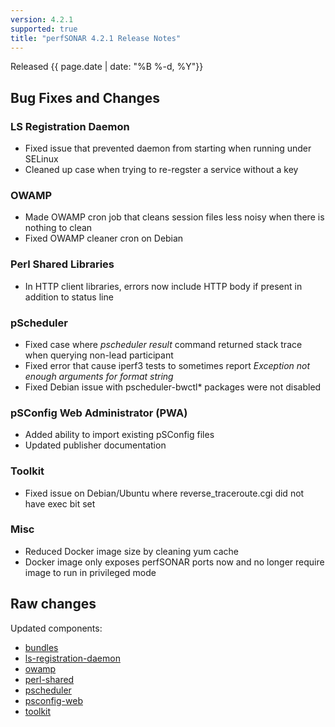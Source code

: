 ```yaml
---
version: 4.2.1
supported: true
title: "perfSONAR 4.2.1 Release Notes"
---
```


Released {{ page.date | date: "%B %-d, %Y"}}


Bug Fixes and Changes
---------------------

### LS Registration Daemon

-   Fixed issue that prevented daemon from starting when running under
    SELinux
-   Cleaned up case when trying to re-regster a service without a key

### OWAMP

-   Made OWAMP cron job that cleans session files less noisy when there
    is nothing to clean
-   Fixed OWAMP cleaner cron on Debian

### Perl Shared Libraries

-   In HTTP client libraries, errors now include HTTP body if present in
    addition to status line

### pScheduler

-   Fixed case where *pscheduler result* command returned stack trace
    when querying non-lead participant
-   Fixed error that cause iperf3 tests to sometimes report *Exception
    not enough arguments for format string*
-   Fixed Debian issue with pscheduler-bwctl\* packages were not
    disabled

### pSConfig Web Administrator (PWA)

-   Added ability to import existing pSConfig files
-   Updated publisher documentation

### Toolkit

-   Fixed issue on Debian/Ubuntu where reverse\_traceroute.cgi did not
    have exec bit set

### Misc

-   Reduced Docker image size by cleaning yum cache
-   Docker image only exposes perfSONAR ports now and no longer require
    image to run in privileged mode

Raw changes
-----------

Updated components:

-   [bundles](https://github.com/perfsonar/bundles/compare/v4.2.0...v4.2.1)
-   [ls-registration-daemon](https://github.com/perfsonar/ls-registration-daemon/compare/v4.2.0...v4.2.1)
-   [owamp](https://github.com/perfsonar/owamp/compare/v4.2.0...v4.2.1)
-   [perl-shared](https://github.com/perfsonar/perl-shared/compare/v4.2.0...v4.2.1)
-   [pscheduler](https://github.com/perfsonar/pscheduler/compare/v4.2.0...v4.2.1)
-   [psconfig-web](https://github.com/perfsonar/psconfig-web/compare/v4.2.0...v4.2.1)
-   [toolkit](https://github.com/perfsonar/toolkit/compare/v4.2.0...v4.2.1)
